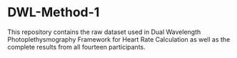 # DWL-Method-1
This repository contains the raw dataset used in Dual Wavelength Photoplethysmography Framework for Heart Rate Calculation as well as the complete results from all fourteen participants. 
